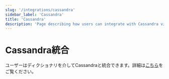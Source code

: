 ```yaml
---
slug: '/integrations/cassandra'
sidebar_label: 'Cassandra'
title: 'Cassandra'
description: 'Page describing how users can integrate with Cassandra via a dictionary.'
---
```





# Cassandra統合

ユーザーはディクショナリを介してCassandraと統合できます。詳細は[こちら](/sql-reference/dictionaries#cassandra)をご覧ください。
